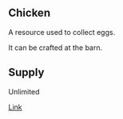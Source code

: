 ## Chicken

A resource used to collect eggs.

It can be crafted at the barn.

## Supply

Unlimited

[Link](https://docs.sunflower-land.com/crafting-guide)
